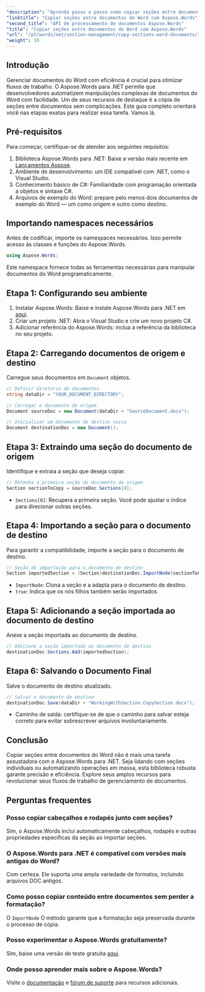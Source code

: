 ```yaml
---
"description": "Aprenda passo a passo como copiar seções entre documentos do Word com eficiência usando o Aspose.Words para .NET. Este guia detalhado aborda pré-requisitos, exemplos de código, dicas avançadas e perguntas frequentes."
"linktitle": "Copiar seções entre documentos do Word com Aspose.Words"
"second_title": "API de processamento de documentos Aspose.Words"
"title": "Copiar seções entre documentos do Word com Aspose.Words"
"url": "/pt/words/net/section-management/copy-sections-word-documents/"
"weight": 10
---
```


## Introdução

Gerenciar documentos do Word com eficiência é crucial para otimizar fluxos de trabalho. O Aspose.Words para .NET permite que desenvolvedores automatizem manipulações complexas de documentos do Word com facilidade. Um de seus recursos de destaque é a cópia de seções entre documentos sem complicações. Este guia completo orientará você nas etapas exatas para realizar essa tarefa. Vamos lá.

## Pré-requisitos

Para começar, certifique-se de atender aos seguintes requisitos:

1. Biblioteca Aspose.Words para .NET: Baixe a versão mais recente em [Lançamentos Aspose](https://releases.aspose.com/words/net/).
2. Ambiente de desenvolvimento: um IDE compatível com .NET, como o Visual Studio.
3. Conhecimento básico de C#: Familiaridade com programação orientada a objetos e sintaxe C#.
4. Arquivos de exemplo do Word: prepare pelo menos dois documentos de exemplo do Word — um como origem e outro como destino.

## Importando namespaces necessários

Antes de codificar, importe os namespaces necessários. Isso permite acesso às classes e funções do Aspose.Words.

```csharp
using Aspose.Words;
```

Este namespace fornece todas as ferramentas necessárias para manipular documentos do Word programaticamente.

## Etapa 1: Configurando seu ambiente

1. Instalar Aspose.Words: Baixe e instale Aspose.Words para .NET em [aqui](https://releases.aspose.com/words/net/).
2. Criar um projeto .NET: Abra o Visual Studio e crie um novo projeto C#.
3. Adicionar referência do Aspose.Words: inclua a referência da biblioteca no seu projeto.

## Etapa 2: Carregando documentos de origem e destino

Carregue seus documentos em `Document` objetos.

```csharp
// Definir diretório de documentos
string dataDir = "YOUR_DOCUMENT_DIRECTORY";

// Carregar o documento de origem
Document sourceDoc = new Document(dataDir + "SourceDocument.docx");

// Inicializar um documento de destino vazio
Document destinationDoc = new Document();
```

## Etapa 3: Extraindo uma seção do documento de origem

Identifique e extraia a seção que deseja copiar.

```csharp
// Obtenha a primeira seção do documento de origem
Section sectionToCopy = sourceDoc.Sections[0];
```

- `Sections[0]`: Recupera a primeira seção. Você pode ajustar o índice para direcionar outras seções.

## Etapa 4: Importando a seção para o documento de destino

Para garantir a compatibilidade, importe a seção para o documento de destino.

```csharp
// Seção de importação para o documento de destino
Section importedSection = (Section)destinationDoc.ImportNode(sectionToCopy, true);
```

- `ImportNode`: Clona a seção e a adapta para o documento de destino.
- `true`: Indica que os nós filhos também serão importados.

## Etapa 5: Adicionando a seção importada ao documento de destino

Anexe a seção importada ao documento de destino.

```csharp
// Adicione a seção importada ao documento de destino
destinationDoc.Sections.Add(importedSection);
```

## Etapa 6: Salvando o Documento Final

Salve o documento de destino atualizado.

```csharp
// Salvar o documento de destino
destinationDoc.Save(dataDir + "WorkingWithSection.CopySection.docx");
```

- Caminho de saída: certifique-se de que o caminho para salvar esteja correto para evitar sobrescrever arquivos involuntariamente.

## Conclusão

Copiar seções entre documentos do Word não é mais uma tarefa assustadora com o Aspose.Words para .NET. Seja lidando com seções individuais ou automatizando operações em massa, esta biblioteca robusta garante precisão e eficiência. Explore seus amplos recursos para revolucionar seus fluxos de trabalho de gerenciamento de documentos.

## Perguntas frequentes

### Posso copiar cabeçalhos e rodapés junto com seções?
Sim, o Aspose.Words inclui automaticamente cabeçalhos, rodapés e outras propriedades específicas da seção ao importar seções.

### O Aspose.Words para .NET é compatível com versões mais antigas do Word?
Com certeza. Ele suporta uma ampla variedade de formatos, incluindo arquivos DOC antigos.

### Como posso copiar conteúdo entre documentos sem perder a formatação?
O `ImportNode` O método garante que a formatação seja preservada durante o processo de cópia.

### Posso experimentar o Aspose.Words gratuitamente?
Sim, baixe uma versão de teste gratuita [aqui](https://releases.aspose.com/).

### Onde posso aprender mais sobre o Aspose.Words?
Visite o [documentação](https://reference.aspose.com/words/net/) e [fórum de suporte](https://forum.aspose.com/c/words/8) para recursos adicionais.
